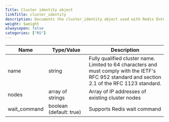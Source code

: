 ```yaml
---
Title: Cluster identity object
linkTitle: cluster_identity
description: Documents the cluster_identity object used with Redis Enterprise Software REST API calls.
weight: $weight
alwaysopen: false
categories: ["RS"]
---
```


| Name | Type/Value | Description |
|------|------------|-------------|
| name          | string                | Fully qualified cluster name. Limited to 64 characters and must comply with the IETF's RFC 952 standard and section 2.1 of the RFC 1123 standard. |
| nodes         | array of strings       | Array of IP addresses of existing cluster nodes |
| wait_command  | boolean (default:&nbsp;true) | Supports Redis wait command |
